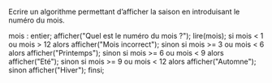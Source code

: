 Ecrire un algorithme permettant d’afficher la saison en introduisant le numéro du mois.

mois : entier;
afficher("Quel est le numéro du mois ?");
lire(mois);
si mois < 1 ou mois > 12 alors
	afficher("Mois incorrect");
sinon si mois >= 3 ou mois < 6 alors
	afficher("Printemps");
sinon si mois >= 6 ou mois < 9 alors
	afficher("Eté");
sinon si mois >= 9 ou mois < 12 alors
	afficher("Automne");
sinon 
	afficher("Hiver");
finsi;